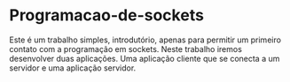 # Programacao-de-sockets
Este é um trabalho simples, introdutório, apenas para permitir um primeiro contato com a programação em sockets. Neste trabalho iremos desenvolver duas aplicações. Uma aplicação cliente que se conecta a um servidor e uma aplicação servidor.
